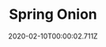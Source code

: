 ---
templateKey: blog-post
title: Spring Onion
type: forage
description: These grow wild during the spring.
featuredpost: false
date: 2020-02-10T00:00:02.711Z
featuredimage: /img/Spring_Onion.png
sellPrice: 8
tags: 
  - Spring
---